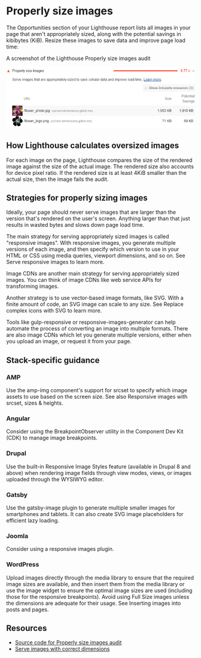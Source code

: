 # Properly size images

The Opportunities section of your Lighthouse report lists all images in your page that aren't appropriately sized, along with the potential savings in kibibytes (KiB). Resize these images to save data and improve page load time:

A screenshot of the Lighthouse Properly size images audit

![img1](./img/uses-responsive-images-1.png)

## How Lighthouse calculates oversized images

For each image on the page, Lighthouse compares the size of the rendered image against the size of the actual image. The rendered size also accounts for device pixel ratio. If the rendered size is at least 4KiB smaller than the actual size, then the image fails the audit.

## Strategies for properly sizing images

Ideally, your page should never serve images that are larger than the version that's rendered on the user's screen. Anything larger than that just results in wasted bytes and slows down page load time.

The main strategy for serving appropriately sized images is called "responsive images". With responsive images, you generate multiple versions of each image, and then specify which version to use in your HTML or CSS using media queries, viewport dimensions, and so on. See Serve responsive images to learn more.

Image CDNs are another main strategy for serving appropriately sized images. You can think of image CDNs like web service APIs for transforming images.

Another strategy is to use vector-based image formats, like SVG. With a finite amount of code, an SVG image can scale to any size. See Replace complex icons with SVG to learn more.

Tools like gulp-responsive or responsive-images-generator can help automate the process of converting an image into multiple formats. There are also image CDNs which let you generate multiple versions, either when you upload an image, or request it from your page.

## Stack-specific guidance

### AMP

Use the amp-img component's support for srcset to specify which image assets to use based on the screen size. See also Responsive images with srcset, sizes & heights.

### Angular

Consider using the BreakpointObserver utility in the Component Dev Kit (CDK) to manage image breakpoints.

### Drupal

Use the built-in Responsive Image Styles feature (available in Drupal 8 and above) when rendering image fields through view modes, views, or images uploaded through the WYSIWYG editor.

### Gatsby

Use the gatsby-image plugin to generate multiple smaller images for smartphones and tablets. It can also create SVG image placeholders for efficient lazy loading.

### Joomla

Consider using a responsive images plugin.

### WordPress

Upload images directly through the media library to ensure that the required image sizes are available, and then insert them from the media library or use the image widget to ensure the optimal image sizes are used (including those for the responsive breakpoints). Avoid using Full Size images unless the dimensions are adequate for their usage. See Inserting images into posts and pages.

## Resources

- [Source code for Properly size images audit](https://github.com/GoogleChrome/lighthouse/blob/master/lighthouse-core/audits/byte-efficiency/uses-responsive-images.js)
- [Serve images with correct dimensions](https://web.dev/serve-images-with-correct-dimensions)
